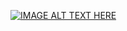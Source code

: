 [![IMAGE ALT TEXT HERE](https://img.youtube.com/vi/ylBZXrXnSYs/0.jpg)](https://www.youtube.com/watch?v=ylBZXrXnSYs)
